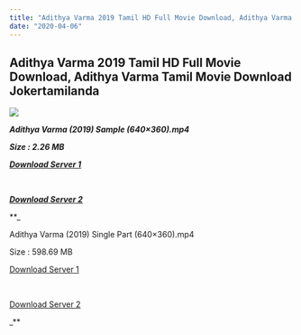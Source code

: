 ```yaml
---
title: "Adithya Varma 2019 Tamil HD Full Movie Download, Adithya Varma Tamil Movie Download Jokertamilanda"
date: "2020-04-06"
---
```


## Adithya Varma 2019 Tamil HD Full Movie Download, Adithya Varma Tamil Movie Download Jokertamilanda

![](https://images.moviebuff.com/f4ba01ea-7661-4911-8413-1a739a82ad19?w=1000)

_**Adithya Varma (2019) Sample (640×360).mp4**_

_**Size : 2.26 MB**_

_**[Download Server 1](http://c1.wetransfer.vip/files/Tamil{b337cb003d07febca875724d018e20f8c1927a284fdd439ea607fcc650de5bb7}20Movies/Tamil{b337cb003d07febca875724d018e20f8c1927a284fdd439ea607fcc650de5bb7}202019{b337cb003d07febca875724d018e20f8c1927a284fdd439ea607fcc650de5bb7}20Movies/Adithya{b337cb003d07febca875724d018e20f8c1927a284fdd439ea607fcc650de5bb7}20Varma{b337cb003d07febca875724d018e20f8c1927a284fdd439ea607fcc650de5bb7}20(2019)/Adithya{b337cb003d07febca875724d018e20f8c1927a284fdd439ea607fcc650de5bb7}20Varma{b337cb003d07febca875724d018e20f8c1927a284fdd439ea607fcc650de5bb7}20(2019){b337cb003d07febca875724d018e20f8c1927a284fdd439ea607fcc650de5bb7}20Proper{b337cb003d07febca875724d018e20f8c1927a284fdd439ea607fcc650de5bb7}20HDRip/Adithya{b337cb003d07febca875724d018e20f8c1927a284fdd439ea607fcc650de5bb7}20Varma{b337cb003d07febca875724d018e20f8c1927a284fdd439ea607fcc650de5bb7}20(2019){b337cb003d07febca875724d018e20f8c1927a284fdd439ea607fcc650de5bb7}20Sample{b337cb003d07febca875724d018e20f8c1927a284fdd439ea607fcc650de5bb7}20(640x360).mp4)**_

_**[  
](http://c1.wetransfer.vip/files/Tamil{b337cb003d07febca875724d018e20f8c1927a284fdd439ea607fcc650de5bb7}20Movies/Tamil{b337cb003d07febca875724d018e20f8c1927a284fdd439ea607fcc650de5bb7}202019{b337cb003d07febca875724d018e20f8c1927a284fdd439ea607fcc650de5bb7}20Movies/Adithya{b337cb003d07febca875724d018e20f8c1927a284fdd439ea607fcc650de5bb7}20Varma{b337cb003d07febca875724d018e20f8c1927a284fdd439ea607fcc650de5bb7}20(2019)/Adithya{b337cb003d07febca875724d018e20f8c1927a284fdd439ea607fcc650de5bb7}20Varma{b337cb003d07febca875724d018e20f8c1927a284fdd439ea607fcc650de5bb7}20(2019){b337cb003d07febca875724d018e20f8c1927a284fdd439ea607fcc650de5bb7}20Proper{b337cb003d07febca875724d018e20f8c1927a284fdd439ea607fcc650de5bb7}20HDRip/Adithya{b337cb003d07febca875724d018e20f8c1927a284fdd439ea607fcc650de5bb7}20Varma{b337cb003d07febca875724d018e20f8c1927a284fdd439ea607fcc650de5bb7}20(2019){b337cb003d07febca875724d018e20f8c1927a284fdd439ea607fcc650de5bb7}20Sample{b337cb003d07febca875724d018e20f8c1927a284fdd439ea607fcc650de5bb7}20(640x360).mp4)**_

_**[Download Server 2](http://c1.wetransfer.vip/files/Tamil{b337cb003d07febca875724d018e20f8c1927a284fdd439ea607fcc650de5bb7}20Movies/Tamil{b337cb003d07febca875724d018e20f8c1927a284fdd439ea607fcc650de5bb7}202019{b337cb003d07febca875724d018e20f8c1927a284fdd439ea607fcc650de5bb7}20Movies/Adithya{b337cb003d07febca875724d018e20f8c1927a284fdd439ea607fcc650de5bb7}20Varma{b337cb003d07febca875724d018e20f8c1927a284fdd439ea607fcc650de5bb7}20(2019)/Adithya{b337cb003d07febca875724d018e20f8c1927a284fdd439ea607fcc650de5bb7}20Varma{b337cb003d07febca875724d018e20f8c1927a284fdd439ea607fcc650de5bb7}20(2019){b337cb003d07febca875724d018e20f8c1927a284fdd439ea607fcc650de5bb7}20Proper{b337cb003d07febca875724d018e20f8c1927a284fdd439ea607fcc650de5bb7}20HDRip/Adithya{b337cb003d07febca875724d018e20f8c1927a284fdd439ea607fcc650de5bb7}20Varma{b337cb003d07febca875724d018e20f8c1927a284fdd439ea607fcc650de5bb7}20(2019){b337cb003d07febca875724d018e20f8c1927a284fdd439ea607fcc650de5bb7}20Sample{b337cb003d07febca875724d018e20f8c1927a284fdd439ea607fcc650de5bb7}20(640x360).mp4)**_

**_

Adithya Varma (2019) Single Part (640×360).mp4

Size : 598.69 MB

[Download Server 1](http://d.wetransfer.vip//files/Adithya{b337cb003d07febca875724d018e20f8c1927a284fdd439ea607fcc650de5bb7}20Varma{b337cb003d07febca875724d018e20f8c1927a284fdd439ea607fcc650de5bb7}20(2019).mp4)

[  
](http://d.wetransfer.vip//files/Adithya{b337cb003d07febca875724d018e20f8c1927a284fdd439ea607fcc650de5bb7}20Varma{b337cb003d07febca875724d018e20f8c1927a284fdd439ea607fcc650de5bb7}20(2019).mp4)

[Download Server 2](http://d.wetransfer.vip//files/Adithya{b337cb003d07febca875724d018e20f8c1927a284fdd439ea607fcc650de5bb7}20Varma{b337cb003d07febca875724d018e20f8c1927a284fdd439ea607fcc650de5bb7}20(2019).mp4)

_**
